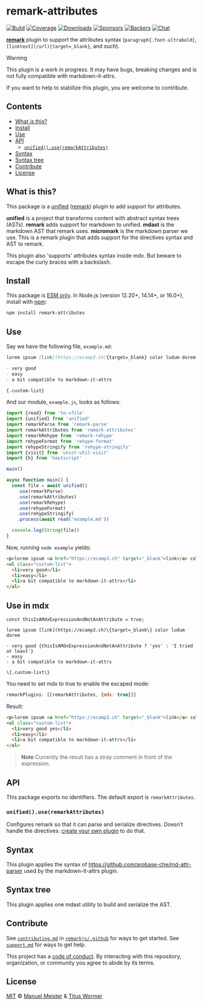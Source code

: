 # remark-attributes

[![Build][build-badge]][build]
[![Coverage][coverage-badge]][coverage]
[![Downloads][downloads-badge]][downloads]
[![Sponsors][sponsors-badge]][collective]
[![Backers][backers-badge]][collective]
[![Chat][chat-badge]][chat]

[**remark**][remark] plugin to support the attributes syntax
(`paragraph{.font-ultrabold}`, `[linktext](/url){target=_blank}`, and
such).

> [!WARNING]
> This plugin is a work in progress.
> It may have bugs, breaking changes and is not fully compatible with markdown-it-attrs.
>
> If you want to help to stabilize this plugin, you are welcome to contribute.

## Contents

*   [What is this?](#what-is-this)
*   [Install](#install)
*   [Use](#use)
*   [API](#api)
    *   [`unified().use(remarkAttributes)`](#unifieduseremarkattributes)
*   [Syntax](#syntax)
*   [Syntax tree](#syntax-tree)
*   [Contribute](#contribute)
*   [License](#license)

## What is this?

This package is a [unified][] ([remark][]) plugin to add support for attributes.

**unified** is a project that transforms content with abstract syntax trees
(ASTs).
**remark** adds support for markdown to unified.
**mdast** is the markdown AST that remark uses.
**micromark** is the markdown parser we use.
This is a remark plugin that adds support for the directives syntax and AST to
remark.

This plugin also 'supports' attributes syntax inside mdx.
But beware to escape the curly braces with a backslash.

## Install

This package is [ESM only](https://gist.github.com/sindresorhus/a39789f98801d908bbc7ff3ecc99d99c).
In Node.js (version 12.20+, 14.14+, or 16.0+), install with [npm][]:

```sh
npm install remark-attributes
```

## Use

Say we have the following file, `example.md`:

```markdown
lorem ipsum [link](https://ecamp3.ch){target=_blank} color ludum dorem

- very good
- easy
- a bit compatible to markdown-it-attrs

{.custom-list}
```

And our module, `example.js`, looks as follows:

```js
import {read} from 'to-vfile'
import {unified} from 'unified'
import remarkParse from 'remark-parse'
import remarkAttributes from 'remark-attributes'
import remarkRehype from 'remark-rehype'
import rehypeFormat from 'rehype-format'
import rehypeStringify from 'rehype-stringify'
import {visit} from 'unist-util-visit'
import {h} from 'hastscript'

main()

async function main() {
  const file = await unified()
    .use(remarkParse)
    .use(remarkAttributes)
    .use(remarkRehype)
    .use(rehypeFormat)
    .use(rehypeStringify)
    .process(await read('example.md'))

  console.log(String(file))
}
```

Now, running `node example` yields:

```html
<p>lorem ipsum <a href="https://ecamp3.ch" target="_blank">link</a> color ludum dorem</p>
<ul class="custom-list">
  <li>very good</li>
  <li>easy</li>
  <li>a bit compatible to markdown-it-attrs</li>
</ul>
```

## Use in mdx

```mdx
const thisIsAMdxExpressionAndNotAnAttribute = true;

lorem ipsum [link](https://ecamp3.ch)\{target=_blank\} color ludum dorem

- very good {thisIsAMdxExpressionAndNotAnAttribute ? 'yes' : 'I tried at least'}
- easy
- a bit compatible to markdown-it-attrs

\{.custom-list\}
```

You need to set mdx to true to enable the escaped mode:
```js
remarkPlugins: [[remarkAttributes, {mdx: true}]]
```

Result:

```html
<p>lorem ipsum <a href="https://ecamp3.ch" target="_blank">link</a> color ludum dorem</p>
<ul class="custom-list">
  <li>very good yes</li>
  <li>easy</li>
  <li>a bit compatible to markdown-it-attrs</li>
</ul>
```
> **Note**
> Currently the result has a stray comment in front of the expression.


## API

This package exports no identifiers.
The default export is `remarkAttributes`.

### `unified().use(remarkAttributes)`

Configures remark so that it can parse and serialize directives.
Doesn’t handle the directives: [create your own plugin][create-plugin] to do
that.

## Syntax

This plugin applies the syntax of <https://github.com/arobase-che/md-attr-parser>
used by the markdown-it-attrs plugin.

## Syntax tree

This plugin applies one mdast utility to build and serialize the AST.

## Contribute

See [`contributing.md`][contributing] in [`remarkjs/.github`][health] for ways
to get started.
See [`support.md`][support] for ways to get help.

This project has a [code of conduct][coc].
By interacting with this repository, organization, or community you agree to
abide by its terms.

## License

[MIT][license] © [Manuel Meister][author2] & [Titus Wormer][author]

<!-- Definitions -->

[build-badge]: https://github.com/manuelmeister/remark-attributes/workflows/main/badge.svg

[build]: https://github.com/manuelmeister/remark-attributes/actions

[coverage-badge]: https://img.shields.io/codecov/c/github/manuelmeister/remark-attributes.svg

[coverage]: https://codecov.io/github/manuelmeister/remark-attributes

[downloads-badge]: https://img.shields.io/npm/dm/remark-attributes.svg

[downloads]: https://www.npmjs.com/package/remark-attributes

[sponsors-badge]: https://opencollective.com/unified/sponsors/badge.svg

[backers-badge]: https://opencollective.com/unified/backers/badge.svg

[collective]: https://opencollective.com/unified

[chat-badge]: https://img.shields.io/badge/chat-discussions-success.svg

[chat]: https://github.com/manuelmeister/remark-attributes/discussions

[npm]: https://docs.npmjs.com/cli/install

[health]: https://github.com/remarkjs/.github

[contributing]: https://github.com/remarkjs/.github/blob/HEAD/contributing.md

[support]: https://github.com/remarkjs/.github/blob/HEAD/support.md

[coc]: https://github.com/remarkjs/.github/blob/HEAD/code-of-conduct.md

[license]: license

[author]: https://wooorm.com

[author2]: https://meister.id

[unified]: https://github.com/unifiedjs/unified

[remark]: https://github.com/remarkjs/remark

[create-plugin]: https://unifiedjs.com/learn/guide/create-a-plugin/
